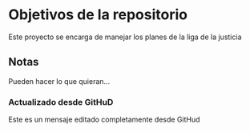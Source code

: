 # Objetivos de la repositorio

Este proyecto se encarga de manejar los planes de la liga de la justicia


## Notas
Pueden hacer lo que quieran...


### Actualizado desde GitHuD
Este es un mensaje editado completamente desde GitHud   
